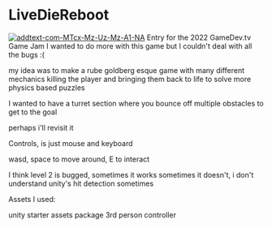 # LiveDieReboot
<a href="https://ibb.co/0Kqcb3g"><img src="https://i.ibb.co/gdy3KC5/addtext-com-MTcx-Mz-Uz-Mz-A1-NA.png" alt="addtext-com-MTcx-Mz-Uz-Mz-A1-NA" border="0"></a>
Entry for the 2022 GameDev.tv Game Jam
I wanted to do more with this game but I couldn't deal with all the bugs :(

my idea was to make a rube goldberg esque game with many different mechanics killing the player and bringing them back to life to solve more physics based puzzles

I wanted to have a turret section where you bounce off multiple obstacles to get to the goal

perhaps i'll revisit it



Controls, is just mouse and keyboard

wasd, space to move around, E to interact

I think level 2 is bugged, sometimes it works sometimes it doesn't, i don't understand unity's hit detection sometimes



Assets I used: 

unity starter assets package 3rd person controller
